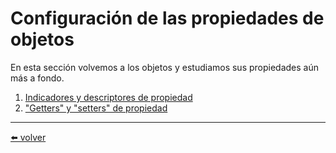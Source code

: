 # Configuración de las propiedades de objetos

En esta sección volvemos a los objetos y estudiamos sus propiedades aún más a fondo.

1. [Indicadores y descriptores de propiedad]()
2. ["Getters" y "setters" de propiedad]()

---
[⬅️ volver](https://github.com/VictorHugoAguilar/javascript-interview-questions-explained/blob/main/theory/readme.md)
